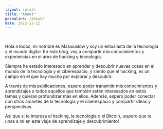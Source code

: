 ```yaml
---
layout: splash
title: "About"
permalink: /about/
date: 2022-12-22
---
```


<br>

Hola a todos, mi nombre es Masiouslow y soy un entusiasta de la tecnología y el mundo digital. En este blog, voy a compartir mis conocimientos y experiencias en el área de hacking y tecnología.

Siempre he estado interesado en aprender y descubrir nuevas cosas en el mundo de la tecnología y el ciberespacio, y siento que el hacking, es un campo en el que hay mucho por explorar y descubrir.

A través de mis publicaciones, espero poder transmitir mis conocimientos y aprendizajes a todos aquellos que también estén interesados en estos temas y quieran profundizar más en ellos. Además, espero poder conectar con otros amantes de la tecnología y el ciberespacio y compartir ideas y perspectivas.

Así que si te interesa el hacking, la tecnología o el Bitcoin, ¡espero que te unas a mí en este viaje de aprendizaje y descubrimiento!



